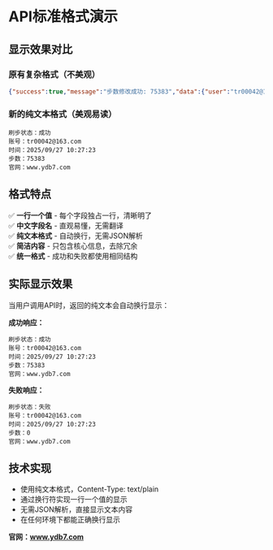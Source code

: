 # API标准格式演示

## 显示效果对比

### 原有复杂格式（不美观）
```json
{"success":true,"message":"步数修改成功: 75383","data":{"user":"tr00042@163.com","steps":75383,"update_time":"2025/9/27 09:41:23","api_source":"makuo.cc API","userid":"1196198107","makuo_response":{"code":200,"msg":"请求成功"},"time":"2025-09-27 09:41:23","api_source":"API官网:api.makuo.cc","data":{"user":"tr00042@163.com","steps":75383,"userid":"1196198107"},"cached_time":"2025-09-27 09:41:23"}}
```

### 新的纯文本格式（美观易读）
```
刷步状态：成功
账号：tr00042@163.com
时间：2025/09/27 10:27:23
步数：75383
官网：www.ydb7.com
```

## 格式特点

✅ **一行一个值** - 每个字段独占一行，清晰明了  
✅ **中文字段名** - 直观易懂，无需翻译  
✅ **纯文本格式** - 自动换行，无需JSON解析  
✅ **简洁内容** - 只包含核心信息，去除冗余  
✅ **统一格式** - 成功和失败都使用相同结构  

## 实际显示效果

当用户调用API时，返回的纯文本会自动换行显示：

**成功响应：**
```
刷步状态：成功
账号：tr00042@163.com
时间：2025/09/27 10:27:23
步数：75383
官网：www.ydb7.com
```

**失败响应：**
```
刷步状态：失败
账号：tr00042@163.com
时间：2025/09/27 10:27:23
步数：0
官网：www.ydb7.com
```

## 技术实现

- 使用纯文本格式，Content-Type: text/plain
- 通过换行符实现一行一个值的显示
- 无需JSON解析，直接显示文本内容
- 在任何环境下都能正确换行显示

**官网：www.ydb7.com**
